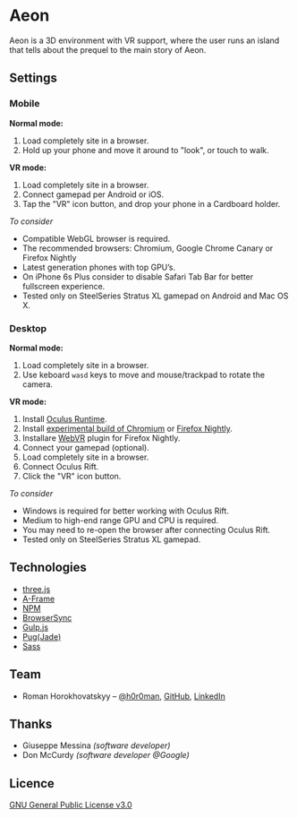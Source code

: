 # Aeon

Aeon is a 3D environment with VR support, where the user runs an island that tells about the prequel to the main story of Aeon.

## Settings

### Mobile

**Normal mode:**

1. Load completely site in a browser.
2. Hold up your phone and move it around to "look", or touch to walk.

**VR mode:**

1. Load completely site in a browser.
2. Connect gamepad per Android or iOS.
3. Tap the "VR" icon button, and drop your phone in a Cardboard holder.

*To consider*

- Compatible WebGL browser is required.
- The recommended browsers: Chromium, Google Chrome Canary or Firefox Nightly
- Latest generation phones with top GPU’s.
- On iPhone 6s Plus consider to disable Safari Tab Bar for better fullscreen experience.
- Tested only on SteelSeries Stratus XL gamepad on Android and Mac OS X.

### Desktop

**Normal mode:**

1. Load completely site in a browser.
2. Use keboard `wasd` keys to move and mouse/trackpad to rotate the camera.

**VR mode:**

1. Install [Oculus Runtime](https://www.oculus.com/en-us/setup/).
2. Install [experimental build of Chromium](https://drive.google.com/folderview?id=0BzudLt22BqGRbW9WTHMtOWMzNjQ&usp=sharing#list) or [Firefox Nightly](https://nightly.mozilla.org/).
3. Installare [WebVR](https://addons.mozilla.org/en-US/firefox/addon/mozilla-webvr-enabler/) plugin for Firefox Nightly.
4. Connect your gamepad (optional).
4. Load completely site in a browser.
5. Connect Oculus Rift.
6. Click the "VR" icon button.

*To consider*

- Windows is required for better working with Oculus Rift.
- Medium to high-end range GPU and CPU is required.
- You may need to re-open the browser after connecting Oculus Rift.
- Tested only on SteelSeries Stratus XL gamepad.

## Technologies

- [three.js](https://github.com/mrdoob/three.js/)
- [A-Frame](https://github.com/aframevr/aframe/)
- [NPM](https://www.npmjs.com/)
- [BrowserSync](https://github.com/BrowserSync/browser-sync)
- [Gulp.js](https://github.com/gulpjs/gulp)
- [Pug(Jade)](https://github.com/pugjs/pug)
- [Sass](https://github.com/sass/sass)

## Team

- Roman Horokhovatskyy – [@h0r0man](http://twitter.com/h0r0man), [GitHub](https://github.com/h0r0man), [LinkedIn](https://it.linkedin.com/in/horoman/en)

## Thanks

- Giuseppe Messina *(software developer)*
- Don McCurdy *(software developer @Google)*

## Licence

[GNU General Public License v3.0](https://www.gnu.org/licenses/gpl-3.0.html)
